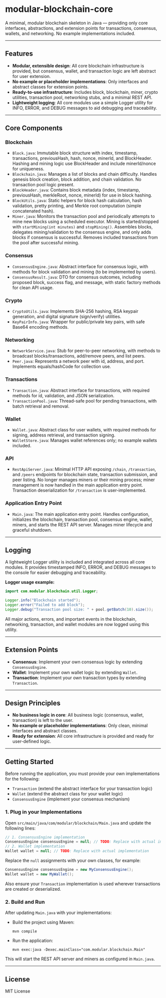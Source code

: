# modular-blockchain-core

A minimal, modular blockchain skeleton in Java — providing only core interfaces, abstractions, and extension points for transactions, consensus, wallets, and networking. No example implementations included.

---

## Features

- **Modular, extensible design**: All core blockchain infrastructure is provided, but consensus, wallet, and transaction logic are left abstract for user extension.
- **No example or placeholder implementations**: Only interfaces and abstract classes for extension points.
- **Ready-to-use infrastructure**: Includes block, blockchain, miner, crypto utilities, transaction pool, networking stubs, and a minimal REST API.
- **Lightweight logging**: All core modules use a simple Logger utility for INFO, ERROR, and DEBUG messages to aid debugging and traceability.

---

## Core Components

### Blockchain
- `Block.java`: Immutable block structure with index, timestamp, transactions, previousHash, hash, nonce, minerId, and BlockHeader. Hashing and mining logic use BlockHeader and include minerId/nonce for uniqueness.
- `Blockchain.java`: Manages a list of blocks and chain difficulty. Handles genesis block creation, block addition, and chain validation. No transaction pool logic present.
- `BlockHeader.java`: Contains block metadata (index, timestamp, previousHash, merkleRoot, nonce, minerId) for use in block hashing.
- `BlockUtils.java`: Static helpers for block hash calculation, hash validation, pretty printing, and Merkle root computation (simple concatenated hash).
- `Miner.java`: Monitors the transaction pool and periodically attempts to mine new blocks using a scheduled executor. Mining is started/stopped with `startMining(int minutes)` and `stopMining()`. Assembles blocks, delegates mining/validation to the consensus engine, and only adds blocks if consensus is successful. Removes included transactions from the pool after successful mining.

### Consensus
- `ConsensusEngine.java`: Abstract interface for consensus logic, with methods for block validation and mining (to be implemented by users).
- `ConsensusResult.java`: DTO for consensus outcomes, including proposed block, success flag, and message, with static factory methods for clean API usage.

### Crypto
- `CryptoUtils.java`: Implements SHA-256 hashing, RSA keypair generation, and digital signature (sign/verify) utilities.
- `KeyPairInfo.java`: Wrapper for public/private key pairs, with safe Base64 encoding methods.

### Networking
- `NetworkService.java`: Stub for peer-to-peer networking, with methods to broadcast blocks/transactions, add/remove peers, and list peers.
- `Peer.java`: Represents a network peer with id, address, and port. Implements equals/hashCode for collection use.

### Transactions
- `Transaction.java`: Abstract interface for transactions, with required methods for id, validation, and JSON serialization.
- `TransactionPool.java`: Thread-safe pool for pending transactions, with batch retrieval and removal.

### Wallet
- `Wallet.java`: Abstract class for user wallets, with required methods for signing, address retrieval, and transaction signing.
- `WalletStore.java`: Manages wallet references only; no example wallets included.

### API
- `RestApiServer.java`: Minimal HTTP API exposing `/chain`, `/transaction`, and `/peers` endpoints for blockchain state, transaction submission, and peer listing. No longer manages miners or their mining process; miner management is now handled in the main application entry point. Transaction deserialization for `/transaction` is user-implemented.

### Application Entry Point
- `Main.java`: The main application entry point. Handles configuration, initializes the blockchain, transaction pool, consensus engine, wallet, miners, and starts the REST API server. Manages miner lifecycle and graceful shutdown.

---

## Logging

A lightweight Logger utility is included and integrated across all core modules. It provides timestamped INFO, ERROR, and DEBUG messages to the console for easier debugging and traceability.

**Logger usage example:**

```java
import com.modular.blockchain.util.Logger;

Logger.info("Blockchain started");
Logger.error("Failed to add block");
Logger.debug("Transaction pool size: " + pool.getBatch(10).size());
```

All major actions, errors, and important events in the blockchain, networking, transaction, and wallet modules are now logged using this utility.

---

## Extension Points

- **Consensus**: Implement your own consensus logic by extending `ConsensusEngine`.
- **Wallet**: Implement your own wallet logic by extending `Wallet`.
- **Transaction**: Implement your own transaction types by extending `Transaction`.

---

## Design Principles

- **No business logic in core**: All business logic (consensus, wallet, transaction) is left to the user.
- **No example or placeholder implementations**: Only clean, minimal interfaces and abstract classes.
- **Ready for extension**: All core infrastructure is provided and ready for user-defined logic.

---

## Getting Started

Before running the application, you must provide your own implementations for the following:

- `Transaction` (extend the abstract interface for your transaction logic)
- `Wallet` (extend the abstract class for your wallet logic)
- `ConsensusEngine` (implement your consensus mechanism)

### 1. Plug in your Implementations

Open `src/main/java/com/modular/blockchain/Main.java` and update the following lines:

```java
// 1. ConsensusEngine implementation
ConsensusEngine consensusEngine = null; // TODO: Replace with actual implementation
// 2. Wallet implementation
Wallet wallet = null; // TODO: Replace with actual implementation
```

Replace the `null` assignments with your own classes, for example:

```java
ConsensusEngine consensusEngine = new MyConsensusEngine();
Wallet wallet = new MyWallet();
```

Also ensure your `Transaction` implementation is used wherever transactions are created or deserialized.

### 2. Build and Run

After updating `Main.java` with your implementations:

- Build the project using Maven:
  ```
  mvn compile
  ```
- Run the application:
  ```
  mvn exec:java -Dexec.mainClass="com.modular.blockchain.Main"
  ```

This will start the REST API server and miners as configured in `Main.java`.

---

## License

MIT License
